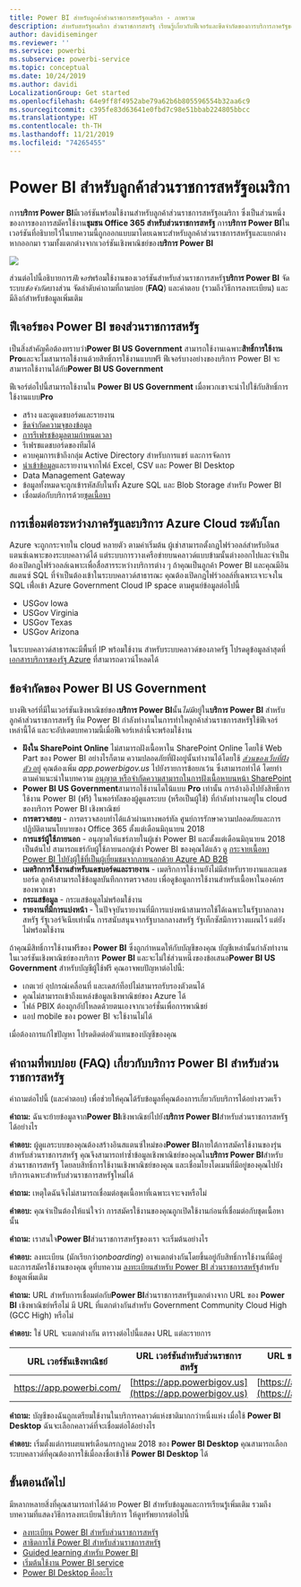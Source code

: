 ```yaml
---
title: Power BI สำหรับลูกค้าส่วนราชการสหรัฐอเมริกา - ภาพรวม
description: สำหรับสหรัฐอเมริกา ส่วนราชการสหรัฐ เรียนรู้เกี่ยวกับฟีเจอร์และขีดจำกัดของการบริการภาครัฐของ Power BI
author: davidiseminger
ms.reviewer: ''
ms.service: powerbi
ms.subservice: powerbi-service
ms.topic: conceptual
ms.date: 10/24/2019
ms.author: davidi
LocalizationGroup: Get started
ms.openlocfilehash: 64e9ff8f4952abe79a62b6b805596554b32aa6c9
ms.sourcegitcommit: c395fe83d63641e0fbd7c98e51bbab224805bbcc
ms.translationtype: HT
ms.contentlocale: th-TH
ms.lasthandoff: 11/21/2019
ms.locfileid: "74265455"
---
```

# <a name="power-bi-for-us-government-customers"></a>Power BI สำหรับลูกค้าส่วนราชการสหรัฐอเมริกา
การ**บริการ Power BI**มีเวอร์ชันพร้อมใช้งานสำหรับลูกค้าส่วนราชการสหรัฐอเมริกา ซึ่งเป็นส่วนหนึ่งของการของการสมัครใช้งาน**ชุมชน Office 365 สำหรับส่วนราชการสหรัฐ** การ**บริการ Power BI**ในเวอร์ชันที่อธิบายไว้ในบทความนี้ถูกออกแบบมาโดยเฉพาะสำหรับลูกค้าส่วนราชการสหรัฐและแยกต่างหากออกมา รวมทั้งแตกต่างจากเวอร์ชันเชิงพาณิชย์ของ**บริการ Power BI**

![](media/service-govus-overview/service_usgov_overview-1.png)

ส่วนต่อไปนี้อธิบายการ*ฟีเจอร์*พร้อมใช้งานของเวอร์ชันสำหรับส่วนราชการสหรัฐ**บริการ Power BI** จัดระบบ*ข้อจำกัด*บางส่วน จัดลำดับคำถามที่ถามบ่อย (**FAQ**) และคำตอบ (รวมถึงวิธีการลงทะเบียน) และมีลิงก์สำหรับข้อมูลเพิ่มเติม

## <a name="features-of-power-bi-us-government"></a>ฟีเจอร์ของ Power BI ของส่วนราชการสหรัฐ
เป็นสิ่งสำคัญคือต้องทราบว่า**Power BI US Government** สามารถใช้งานเฉพาะ**สิทธิ์การใช้งาน Pro**และจะไมสามารถใช้งานด้วยสิทธิ์การใช้งานแบบฟรี ฟีเจอร์บางอย่างของบริการ Power BI จะสามารถใช้งาานได้กับ**Power BI US Government**

ฟีเจอร์ต่อไปนี้สามารถใช้งานใน **Power BI US Government** เมื่อพวกเขาจะนำไปใช้กับสิทธิ์การใช้งานแบบ**Pro**

* สร้าง และดูแดชบอร์ดและรายงาน
* [ขีดจำกัดความจุของข้อมูล](service-admin-manage-your-data-storage-in-power-bi.md)
* [การรีเฟรชข้อมูลตามกำหนดเวลา](refresh-data.md)
* รีเฟรชแดชบอร์ดของทีมได้
* ควบคุมการเข้าถึงกลุ่ม Active Directory สำหรับการแชร์ และการจัดการ
* [นำเข้าข้อมูล](service-get-data.md)และรายงานจากไฟล์ Excel, CSV และ Power BI Desktop
* Data Management Gateway
* ข้อมูลทั้งหมดจะถูกเข้ารหัสลับในทั้ง Azure SQL และ Blob Storage สำหรับ Power BI
* เชื่อมต่อกับบริการด้วย[ชุดเนื้อหา](service-connect-to-services.md)

## <a name="connectivity-between-government-and-global-azure-cloud-services"></a>การเชื่อมต่อระหว่างภาครัฐและบริการ Azure Cloud ระดับโลก 

Azure จะถูกกระจายใน cloud หลายตัว ตามค่าเริ่มต้น ผู้เช่าสามารถตั้งกฎไฟร์วอลล์สำหรับอินสแตนซ์เฉพาะของระบบคลาวด์ได้ แต่ระบบการวางเครือข่ายบนคลาวด์แบบข้ามนั้นต่างออกไปและจำเป็นต้องเปิดกฎไฟร์วอลล์เฉพาะเพื่อสื่อสารระหว่างบริการต่าง ๆ ถ้าคุณเป็นลูกค้า Power BI และคุณมีอินสแตนซ์ SQL ที่จำเป็นต้องเข้าในระบบคลาวด์สาธารณะ คุณต้องเปิดกฎไฟร์วอลล์ที่เฉพาะเจาะจงใน SQL เพื่่อเข้า Azure Government Cloud IP space ตามศูนย์ข้อมูลต่อไปนี้

* USGov Iowa
* USGov Virginia
* USGov Texas
* USGov Arizona

ในระบบคลาวด์สาธารณะมีพื้นที่ IP พร้อมใช้งาน สำหรับระบบคลาวด์ของภาครัฐ โปรดดูข้อมูลล่าสุดที่ [เอกสารบริการของรัฐ Azure](https://www.microsoft.com/download/details.aspx?id=57063) ที่สามารถดาวน์โหลดได้

## <a name="limitations-of-power-bi-us-government"></a>ข้อจำกัดของ Power BI US Government
บางฟีเจอร์ที่มีในเวอร์ชันเชิงพาณิชย์ของ**บริการ Power BI**นั้น*ไม่มี*อยู่ใน**บริการ Power BI** สำหรับลูกค้าส่วนราชการสหรัฐ ทีม Power BI กำลังทำงานในการทำใหลูกค้าส่วนราชการสหรัฐใช้ฟีเจอร์เหล่านี้ได้ และจะอัปเดตบทความนี้เมื่อฟีเจอร์เหล่านี้จะพร้อมใช้งาน

* **ฝังใน SharePoint Online** ไม่สามารถฝังเนื้อหาใน SharePoint Online โดยใช้ Web Part ของ Power BI อย่างไรก็ตาม ความปลอดภัยที่ฝังอยู่นั้นทำงานได้โดยใช้ [*ส่วนของเว็บที่ฝังตัว* อยู่](https://docs.microsoft.com/power-bi/service-embed-secure) คุณต้องเพิ่ม *app.powerbigov.us* ไปยังรายการข้อยกเว้น ซึ่งสามารถทำได้ โดยทำตามคำแนะนำในบทความ [อนุญาต หรือจำกัดความสามารถในการฝังเนื้อหาบนหน้า SharePoint](https://support.office.com/article/allow-or-restrict-the-ability-to-embed-content-on-sharepoint-pages-e7baf83f-09d0-4bd1-9058-4aa483ee137b)
* **Power BI US Government**สามารถใช้งานไดใน้แบบ **Pro** เท่านั้น การอ้างอิงไปยังสิทธิ์การใช้งาน Power BI (ฟรี) ในพอร์ทัลของผู้ดูแลระบบ (หรือเป็นผู้ใช้) ที่กำลังทำงานอยู่ใน cloud ของบริการ Power BI เชิงพาณิชย์
* **การตรวจสอบ** - การตรวจสอบทำได้แล้วผ่านทางพอร์ทัล ศูนย์การรักษาความปลอดภัยและการปฏิบัติตามนโยบายของ Office 365 ตั้งแต่เดือนมิถุนายน 2018
* **การแชร์ผู้ใช้ภายนอก** - อนุญาตให้แชร์ภายในผู้เช่า Power BI และตั้งแต่เดือนมิถุนายน 2018 เป็นต้นไป สามารถแชร์กับผู้ใช้ภายนอกผู้เช่า Power BI ของคุณได้แล้ว ดู [กระจายเนื้อหา Power BI ไปยังผู้ใช้ที่เป็นผู้เยี่ยมชมจากภายนอกด้วย Azure AD B2B](service-admin-azure-ad-b2b.md)
* **เมตริกการใช้งานสำหรับแดชบอร์ดและรายงาน** - เมตริกการใช้งานยังไม่มีสำหรับรายงานและแดชบอร์ด ลูกค้าสามารถใช้ข้อมูลบันทึกการตรวจสอบ เพื่อดูข้อมูลการใช้งานสำหรับเนื้อหาในองค์กรของพวกเขา
* **กระแสข้อมูล** - กระแสข้อมูลไม่พร้อมใช้งาน
* **รายงานที่มีการแบ่งหน้า** - ในปัจจุบันรายงานที่มีการแบ่งหน้าสามารถใช้ได้เฉพาะในรัฐบาลกลางสหรัฐ รัฐเวอร์จิเนียเท่านั้น  การสนับสนุนจากรัฐบาลกลางสหรัฐ รัฐเท็กซัสมีการวางแผนไว้ แต่ยังไม่พร้อมใช้งาน

ถ้าคุณมีสิทธิ์การใช้งานฟรีของ **Power BI** ซึ่งถูกกำหนดให้กับบัญชีของคุณ บัญชีเหล่านั้นกำลังทำงานในเวอร์ชันเชิงพาณิชย์ของบริการ **Power BI** และจะไม่ใช่ส่วนหนึ่งของข้อเสนอ**Power BI US Government** สำหรับบัญชีผู้ใช้ฟรี คุณอาจพบปัญหาต่อไปนี้:

* เกตเวย์ อุปกรณ์เคลื่อนที่ และเดสก์ท็อปไม่สามารถรับรองตัวตนได้
* คุณไม่สามารถเข้าถึงแหล่งข้อมูลเชิงพาณิชย์ของ Azure ได้
* ไฟล์ PBIX ต้องถูกอัปโหลดด้วยตนเองจากเวอร์ชั่นเพื่อการพาณิชย์
* แอป mobile ของ power BI จะใช้งานไม่ได้

เมื่อต้องการแก้ไขปัญหา โปรดติดต่อตัวแทนของบัญชีของคุณ

## <a name="frequently-asked-questions-faq-for-the-us-government-version-of-the-power-bi-service"></a>คำถามที่พบบ่อย (FAQ) เกี่ยวกับบริการ Power BI สำหรับส่วนราชการสหรัฐ
คำถามต่อไปนี้ (และคำตอบ) เพื่อช่วยให้คุณได้รับข้อมูลที่คุณต้องการเกี่ยวกับบริการได้อย่างรวดเร็ว

**คำถาม:** ฉันจะย้ายข้อมูลจาก**Power BI**เชิงพาณิชย์ไปยัง**บริการ Power BI**สำหรับส่วนราชการสหรัฐได้อย่างไร

**คำตอบ:** ผู้ดูแลระบบของคุณต้องสร้างอินสแตนซ์ใหม่ของ**Power BI**ภายใต้การสมัครใช้งานของรุ่นสำหรับส่วนราชการสหรัฐ คุณจึงสามารถทำซ้ำข้อมูลเชิงพาณิชย์ของคุณใน**บริการ Power BI**สำหรับส่วนราชการสหรัฐ โดยลบสิทธิ์การใช้งานเชิงพาณิชย์ของคุณ และเชื่อมโยงโดเมนที่มีอยู่ของคุณไปยังบริการเฉพาะสำหรับส่วนราชการสหรัฐใหม่ได้

**คำถาม:** เหตุใดฉันจึงไม่สามารถเชื่อมต่อชุดเนื้อหาที่เฉพาะเจาะจงหรือไม่

**คำตอบ:** คุณจำเป็นต้องให้แน่ใจว่า การสมัครใช้งานของคุณถูกเปิดใช้งานก่อนที่เชื่อมต่อกับชุดเนื้อหานั้น

**คำถาม:** เราสนใจ**Power BI**ส่วนราชการสหรัฐของเรา จะเริ่มต้นอย่างไร

**คำตอบ:** ลงทะเบียน (มักเรียกว่า*onboarding*) อาจแตกต่างกันโดยขึ้นอยู่กับสิทธิ์การใช้งานที่มีอยู่และการสมัครใช้งานของคุณ ดูที่บทความ [ลงทะเบียนสำหรับ Power BI ส่วนราชการสหรัฐ](service-govus-signup.md)สำหรับข้อมูลเพิ่มเติม

**คำถาม:** URL สำหรับการเชื่อมต่อกับ**Power BI**ส่วนราชการสหรัฐแตกต่างจาก URL ของ **Power BI** เชิงพาณิชย์หรือไม่ มี URL ที่แตกต่างกันสำหรับ Government Community Cloud High (GCC High) หรือไม่

**คำตอบ:** ใช่ URL จะแตกต่างกัน ตารางต่อไปนี้แสดง URL แต่ละรายการ

| URL เวอร์ชันเชิงพาณิชย์ | URL เวอร์ชันสำหรับส่วนราชการสหรัฐ | URL ของรัฐบาลสหรัฐอเมริกาสำหรับ GCC High |
| --- | --- | --- |
| https://app.powerbi.com/ |[https://app.powerbigov.us](https://app.powerbigov.us) | [https://app.high.powerbigov.us](https://app.high.powerbigov.us) |

**คำถาม:** บัญชีของฉันถูกเตรียมใช้งานในบริการคลาวด์แห่งชาติมากกว่าหนึ่งแห่ง เมื่อใช้ **Power BI Desktop** ฉันจะเลือกคลาวด์ที่จะเชื่อมต่อได้อย่างไร

**คำตอบ:** เริ่มตั้งแต่การเผยแพร่เดือนกรกฎาคม 2018 ของ **Power BI Desktop** คุณสามารถเลือกระบบคลาวด์ที่คุณต้องการใช้เมื่อลงชื่อเข้าใช้ **Power BI Desktop** ได้


## <a name="next-steps"></a>ขั้นตอนถัดไป
มีหลากหลายสิ่งที่คุณสามารถทำได้ด้วย Power BI สำหรับข้อมูลและการเรียนรู้เพิ่มเติม รวมถึงบทความที่แสดงวิธีการลงทะเบียนใช้บริการ ให้ดูทรัพยากรต่อไปนี้

* [ลงทะเบียน Power BI สำหรับส่วนราชการสหรัฐ](service-govus-signup.md)
* <a href="https://channel9.msdn.com/Blogs/Azure/Cognitive-Services-HDInsight-and-Power-BI-on-Azure-Government">สาธิตการใช้ Power BI สำหรับส่วนราชการสหรัฐ</a>
* [Guided learning สำหรับ Power BI](guided-learning/index.yml)
* [เริ่มต้นใช้งาน Power BI service](service-get-started.md)
* [Power BI Desktop คืออะไร](desktop-what-is-desktop.md)

